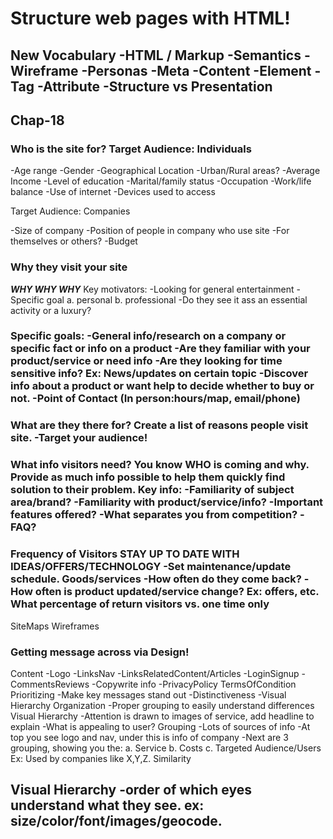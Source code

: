 # Structure web pages with HTML!

## New Vocabulary -HTML / Markup -Semantics -Wireframe -Personas -Meta -Content -Element -Tag -Attribute -Structure vs Presentation

## Chap-18

### Who is the site for? Target Audience: Individuals

-Age range -Gender -Geographical Location -Urban/Rural areas? -Average Income -Level of education -Marital/family status -Occupation -Work/life balance -Use of internet -Devices used to access

Target Audience: Companies

-Size of company -Position of people in company who use site -For themselves or others? -Budget

### Why they visit your site

***WHY WHY WHY***
Key motivators: -Looking for general entertainment -Specific goal a. personal b. professional -Do they see it ass an essential activity or a luxury?

### Specific goals: -General info/research on a company or specific fact or info on a product -Are they familiar with your product/service or need info -Are they looking for time sensitive info? Ex: News/updates on certain topic -Discover info about a product or want help to decide whether to buy or not. -Point of Contact (In person:hours/map, email/phone)

### What are they there for? Create a list of reasons people visit site. -Target your audience!

### What info visitors need? You know WHO is coming and why. Provide as much info possible to help them quickly find solution to their problem. Key info: -Familiarity of subject area/brand? -Familiarity with product/service/info? -Important features offered? -What separates you from competition? -FAQ?

### Frequency of Visitors STAY UP TO DATE WITH IDEAS/OFFERS/TECHNOLOGY -Set maintenance/update schedule. Goods/services -How often do they come back? -How often is product updated/service change? Ex: offers, etc. What percentage of return visitors vs. one time only

SiteMaps Wireframes

### Getting message across via Design!

Content -Logo -LinksNav -LinksRelatedContent/Articles -LoginSignup -CommentsReviews -Copywrite info -PrivacyPolicy TermsOfCondition
Prioritizing -Make key messages stand out -Distinctiveness -Visual Hierarchy
Organization -Proper grouping to easily understand differences
Visual Hierarchy -Attention is drawn to images of service, add headline to explain -What is appealing to user?
Grouping -Lots of sources of info -At top you see logo and nav, under this is info of company -Next are 3 grouping, showing you the: a. Service b. Costs c. Targeted Audience/Users Ex: Used by companies like X,Y,Z.
Similarity
## Visual Hierarchy -order of which eyes understand what they see. ex: size/color/font/images/geocode.
